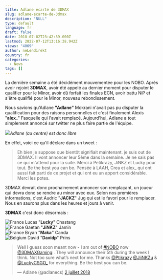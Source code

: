 ```yaml
---
title: Adlane écarté de 3DMAX
slug: adlane-ecarte-de-3dmax
description: "NULL"
type: default
language: fr
draft: false
date: 2018-07-02T23:42:39.000Z
lastmod: 2022-07-12T13:16:38.942Z
views: "4069"
author: neLendirekt
country: fr
categories:
  - News
tags: []
---
```

La dernière semaine a été décidément mouvementée pour les NOBO. Après avoir rejoint **3DMAX**, avoir été appelé au dernier moment pour disputer le qualifier pour le Minor, avoir dû forfait les finales ECN, avoir battu NiP et s'être qualifié pour le Minor, nouveau rebondissement. 

Nous savions qu'Adlane **"Adlane"** Mokrani n'avait pas pu disputer la qualification pour des raisons personnelles et c'est finalement Alexis "**alex\_**" Fasquelle qui l'avait remplacé. Aujourd'hui, Adlane a tout simplement annoncé sur twitter ne plus faire partie de l'équipe.

![](/images/articles/5a4dfb8ebe686/images/ztiXRoKpXOiJ34ezPvggrU2tGwzkIMI3JS7ADanb.jpeg)_Adlane (au centre) est donc libre_

En effet, voici ce qu'il déclare dans un tweet : 

> Eh bien je suppose que bientôt signifiait maintenant. je suis out de 3DMAX. Il vont annoncer leur 5ème dans la semaine. Je ne sais pas ce qui m'attend pour la suite. Merci à Petikrazy, JiNKZ et Lucky pour tout. Be the best you can be. Pensée à LAAH, Crea et alex\_ [](https://twitter.com/Creativ%5FB) [](https://twitter.com/alex%5F%5F%5FNG) qui ont aussi fait parti de ce projet et qui ont eu un apport considérable. Merci les potes.

3DMAX devrait donc prochainement annoncer son remplaçant, un joueur qui devra donc se rendre au minor avec eux. Selon nos premières informations, c'est Audric "**JACKZ**" Jug qui est le favori pour le remplacer. Nous en saurons plus dans les heures et jours à venir.

**3DMAX** c'est donc désormais :

![France](/images/countries/fr.svg)⁠ Lucas "**Lucky**" Chastang  
![France](/images/countries/fr.svg)⁠ Gaetan "**JiNKZ**" Jamin  
![France](/images/countries/fr.svg)⁠ Bryan "**Maka"** Canda  
![Belgium](/images/countries/be.svg)⁠ David "**Davidp**" Prins

> Well I guess soon meant now - I am out of [#NOBO](https://twitter.com/hashtag/NOBO?src=hash&ref%5Fsrc=twsrc%5Etfw) now [@3DMAXGaming](https://twitter.com/3DMAXGaming?ref%5Fsrc=twsrc%5Etfw) . They will announce their 5th during the week I think. Not too sure what’s next for me. Thanks [@Ptikrazy](https://twitter.com/Ptikrazy?ref%5Fsrc=twsrc%5Etfw) [@JiiNKZu](https://twitter.com/JiiNKZu?ref%5Fsrc=twsrc%5Etfw) & [@LuckyCSGO\_](https://twitter.com/LuckyCSGO%5F?ref%5Fsrc=twsrc%5Etfw) for everything. Be the best you can be.
> 
> — Adlane (@adlanecs) [2 juillet 2018](https://twitter.com/adlanecs/status/1013914528856395777?ref%5Fsrc=twsrc%5Etfw)
